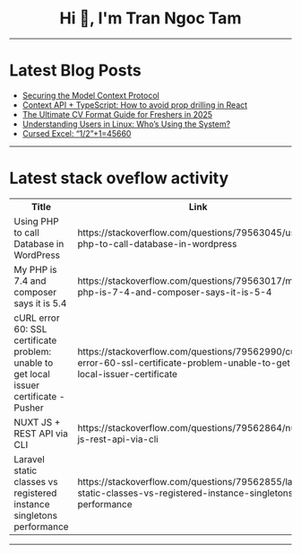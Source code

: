 <h1 align="center">Hi 👋, I'm Tran Ngoc Tam</h1>

---

# Latest Blog Posts 
<!-- BLOG-POST-LIST:START -->
- [Securing the Model Context Protocol](https://dev.to/blockopensource/securing-the-model-context-protocol-1jfm)
- [Context API + TypeScript: How to avoid prop drilling in React](https://dev.to/gunnarhalen/context-api-typescript-how-to-avoid-prop-drilling-in-react-3862)
- [The Ultimate CV Format Guide for Freshers in 2025](https://dev.to/hey_rishabh/the-ultimate-cv-format-guide-for-freshers-in-2025-206a)
- [Understanding Users in Linux: Who’s Using the System?](https://dev.to/sheikhhassaanbinnadeem/understanding-users-in-linux-whos-using-the-system-2d2a)
- [Cursed Excel: “1/2”+1=45660](https://dev.to/quadraticai/cursed-excel-12145660-26a4)
<!-- BLOG-POST-LIST:END -->

---

# Latest stack oveflow activity
<table>
  <tr><th>Title</th><th>Link</th></tr>
  <!-- STACKOVERFLOW:START --><tr><td>Using PHP to call Database in WordPress</td><td>https://stackoverflow.com/questions/79563045/using-php-to-call-database-in-wordpress</td></tr><tr><td>My PHP is 7.4 and composer says it is 5.4</td><td>https://stackoverflow.com/questions/79563017/my-php-is-7-4-and-composer-says-it-is-5-4</td></tr><tr><td>cURL error 60: SSL certificate problem: unable to get local issuer certificate - Pusher</td><td>https://stackoverflow.com/questions/79562990/curl-error-60-ssl-certificate-problem-unable-to-get-local-issuer-certificate</td></tr><tr><td>NUXT JS + REST API via CLI</td><td>https://stackoverflow.com/questions/79562864/nuxt-js-rest-api-via-cli</td></tr><tr><td>Laravel static classes vs registered instance singletons performance</td><td>https://stackoverflow.com/questions/79562855/laravel-static-classes-vs-registered-instance-singletons-performance</td></tr><!-- STACKOVERFLOW:END -->
</table>

---


